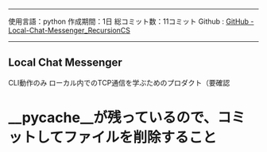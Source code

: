 
---

使用言語：python
作成期間：1日
総コミット数：11コミット
Github : [GitHub - Local-Chat-Messenger_RecursionCS](https://github.com/kip2/Local-Chat-Messenger_RecursionCS)
 
---

## Local Chat Messenger

CLI動作のみ
ローカル内でのTCP通信を学ぶためのプロダクト（要確認

# __pycache__が残っているので、コミットしてファイルを削除すること

